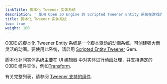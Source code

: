 ```yaml
---
linkTitle: 脚本化 Tweener 实体系统
description: ' 使用 Open 3D Engine 的 Scripted Tweener Entity 系统在游戏的 UI 中创建动画。 '
title: 脚本化 Tweener 实体系统
toc: true
weight: 100
---
```


O3DE 的脚本化 Tweener Entity 系统是一个脚本驱动的动画系统，可创建强大而灵活的动画。要使用此系统，请启用 [Scripted Entity Tweener](/docs/user-guide/gems/reference/script/scripted-entity-tweener) Gem.

脚本化补间实体系统主要在 UI 编辑器 中对实体进行动画处理，并支持选定的 O3DE 组件实体，例如[Transform](/docs/user-guide/components/reference/transform).

有关完整列表，请参阅 [Tweener 支持的组件](tweener-components).
